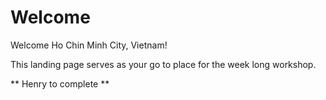 
# Welcome

Welcome Ho Chin Minh City, Vietnam!

This landing page serves as your go to place for the week long workshop. 

** Henry to complete **


